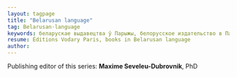 ```yaml
---
layout: tagpage
title: "Belarusan language"
tag: Belarusan·language
keywords: беларускае выдавецтва ў Парыжы, белорусское издательство в Париже, водары, водари
resume: Éditions Vodary Paris, books in Belarusan language
author: 
---
```


<p>Publishing editor of this series: <strong>Maxime Seveleu-Dubrovnik</strong>, PhD</p>
